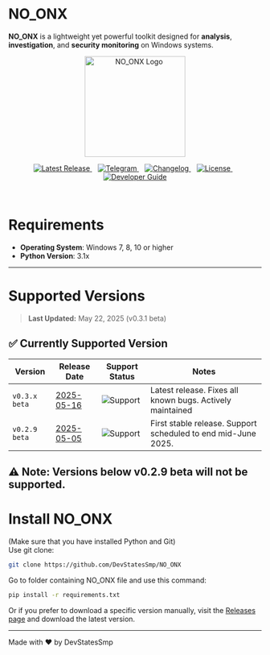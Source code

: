 # NO_ONX
**NO_ONX** is a lightweight yet powerful toolkit designed for **analysis**, **investigation**, and **security monitoring** on Windows systems. 
<p align="center">
  <a href="https://github.com/DevStatesSmp/NO_ONX-old">
    <img src="https://github.com/user-attachments/assets/dd3b4b8d-ec74-429b-a629-2c1b1f3d6aac" width="200" alt="NO_ONX Logo" title="NO_ONX - Lightweight Security Tool" />
  </a>
</p>

<p align="center">
  <a href="https://github.com/DevStatesSmp/NO_ONX/releases/tag/beta-v0.3.1">
    <img src="https://img.shields.io/badge/NO_ONX-v0.3.1%20Beta-orange?style=flat-square" alt="Latest Release" />
  </a>
  &nbsp;&nbsp;
  <a href="https://t.me/+-hUpHRhvj9wyYmE1">
    <img src="https://img.shields.io/badge/Telegram-Bug%20report%20and%20feedback-blue?style=flat-square" alt="Telegram" />
  </a>
  &nbsp;&nbsp;
  <a href="https://github.com/DevStatesSmp/NO_ONX/blob/main/CHANGELOG.md">
    <img src="https://img.shields.io/badge/Changelog-Click%20me!-red?style=flat-square" alt="Changelog" />
  </a>
    &nbsp;&nbsp;
  <a href="https://github.com/DevStatesSmp/NO_ONX/blob/main/LICENSE">
    <img src="https://img.shields.io/github/license/DevStatesSmp/NO_ONX?style=flat-square" alt="License" />
  </a>
  &nbsp;&nbsp;
  <a href="https://github.com/DevStatesSmp/NO_ONX/wiki">
    <img src="https://img.shields.io/badge/NO_ONX%20Wiki-Click%20me!-yellow?style=flat-square" alt="Developer Guide" />
  </a>
</p>

<br/>

# Requirements

- **Operating System**: Windows 7, 8, 10 or higher
- **Python Version**: 3.1x

---

# Supported Versions
> **Last Updated:** May 22, 2025 (v0.3.1 beta)<br>

## ✅ Currently Supported Version
| Version         | Release Date       | Support Status     | Notes                                                      |
|------------------|--------------------|---------------------|-------------------------------------------------------------|
| `v0.3.x beta`    | [2025-05-16](https://github.com/DevStatesSmp/NO_ONX/releases/tag/beta-v0.3.1)         | ![Support](https://img.shields.io/badge/support-active-brightgreen) | Latest release. Fixes all known bugs. Actively maintained |
| `v0.2.9 beta`       | [2025-05-05](https://github.com/DevStatesSmp/NO_ONX/releases/tag/beta-v0.2.9)       | ![Support](https://img.shields.io/badge/support-limited-yellow)        | First stable release. Support scheduled to end mid-June 2025.   |

**⚠ Note: Versions below v0.2.9 beta will not be supported.**
---

# Install NO_ONX
(Make sure that you have installed Python and Git)<br>
Use git clone:
```bash
git clone https://github.com/DevStatesSmp/NO_ONX
```
Go to folder containing NO_ONX file and use this command:
```bash
pip install -r requirements.txt
```

Or if you prefer to download a specific version manually, visit the [Releases page](https://github.com/DevStatesSmp/NO_ONX/releases) and download the latest version.

---

Made with ❤️ by DevStatesSmp
